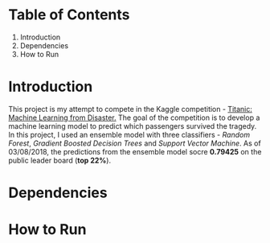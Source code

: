 # Table of Contents
1. Introduction
2. Dependencies
3. How to Run

# Introduction
This project is my attempt to compete in the Kaggle competition - [Titanic: Machine Learning from Disaster.](https://www.kaggle.com/c/titanic) The goal of the competition is to develop a machine learning model to predict which passengers survived the tragedy. In this project, I used an ensemble model with three classifiers - *Random Forest*, *Gradient Boosted Decision Trees* and *Support Vector Machine*. As of 03/08/2018, the predictions from the ensemble model socre **0.79425** on the public leader board (**top 22%**).

# Dependencies

# How to Run
